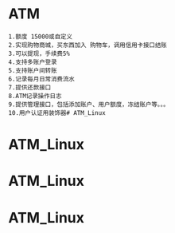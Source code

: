 # ATM
    1.额度 15000或自定义
    2.实现购物商城，买东西加入 购物车，调用信用卡接口结账
    3.可以提现，手续费5%
    4.支持多账户登录
    5.支持账户间转账
    6.记录每月日常消费流水
    7.提供还款接口
    8.ATM记录操作日志 
    9.提供管理接口，包括添加账户、用户额度，冻结账户等。。。
    10.用户认证用装饰器# ATM_Linux
# ATM_Linux
# ATM_Linux
# ATM_Linux
